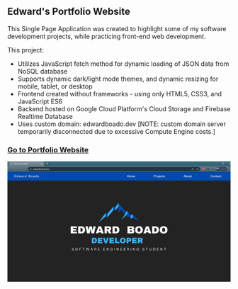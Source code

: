 ## Edward's Portfolio Website

This Single Page Application was created to highlight some of my software development projects, while practicing front-end web development.

This project:
* Utilizes JavaScript fetch method for dynamic loading of JSON data from NoSQL database
* Supports dynamic dark/light mode themes, and dynamic resizing for mobile, tablet, or desktop
* Frontend created without frameworks - using only HTML5, CSS3, and JavaScript ES6
* Backend hosted on Google Cloud Platform's Cloud Storage and Firebase Realtime Database
* Uses custom domain: edwardboado.dev [NOTE: custom domain server temporarily disconnected due to excessive Compute Engine costs.] 

### [Go to Portfolio Website](https://storage.googleapis.com/edwardboado.dev/index.html)


![User Interface Example](https://github.com/b-edward/portfolio/blob/main/images/personalProjects/portfolio0.png)
